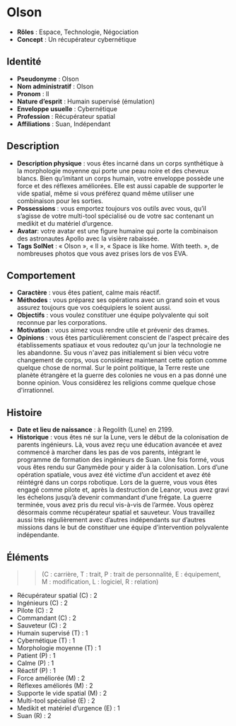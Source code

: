# Olson

* **Rôles** : Espace, Technologie, Négociation
* **Concept** : Un récupérateur cybernétique

## Identité

* **Pseudonyme** : Olson
* **Nom administratif** : Olson
* **Pronom** : Il
* **Nature d’esprit** : Humain supervisé (émulation)
* **Enveloppe usuelle** : Cybernétique
* **Profession** : Récupérateur spatial
* **Affiliations** : Suan, Indépendant

## Description

* **Description physique** : vous êtes incarné dans un corps synthétique à la morphologie moyenne qui porte une peau noire et des cheveux blancs. Bien qu’imitant un corps humain, votre enveloppe possède une force et des réflexes améliorées. Elle est aussi capable de supporter le vide spatial, même si vous préférez quand même utiliser une combinaison pour les sorties.
* **Possessions** : vous emportez toujours vos outils avec vous, qu’il s’agisse de votre multi-tool spécialisé ou de votre sac contenant un medikit et du matériel d’urgence.
* **Avatar**: votre avatar est une figure humaine qui porte la combinaison des astronautes Apollo avec la visière rabaissée.
* **Tags SolNet** : « Olson », « Il », « Space is like home. With teeth. », de nombreuses photos que vous avez prises lors de vos EVA.

## Comportement

* **Caractère** : vous êtes patient, calme mais réactif.
* **Méthodes** : vous préparez ses opérations avec un grand soin et vous assurez toujours que vos coéquipiers le soient aussi.
* **Objectifs** : vous voulez constituer une équipe polyvalente qui soit reconnue par les corporations.
* **Motivation** : vous aimez vous rendre utile et prévenir des drames.
* **Opinions** : vous êtes particulièrement conscient de l'aspect précaire des établissements spatiaux et vous redoutez qu'un jour la technologie ne les abandonne. Su vous n'avez pas initialement si bien vécu votre changement de corps, vous considèrez maintenant cette option comme quelque chose de normal. Sur le point politique, la Terre reste une planète étrangère et la guerre des colonies ne vous en a pas donné une bonne opinion. Vous considèrez les religions comme quelque chose d'irrationnel.

## Histoire

* **Date et lieu de naissance** : à Regolith (Lune) en 2199.
* **Historique** : vous êtes né sur la Lune, vers le début de la colonisation de parents ingénieurs. Là, vous avez reçu une éducation avancée et avez commencé à marcher dans les pas de vos parents, intégrant le programme de formation des ingénieurs de Suan. Une fois formé, vous vous êtes rendu sur Ganymède pour y aider à la colonisation. Lors d’une opération spatiale, vous avez été victime d’un accident et avez été réintégré dans un corps robotique. Lors de la guerre, vous vous êtes engagé comme pilote et, après la destruction de Leanor, vous avez gravi les échelons jusqu’à devenir commandant d’une frégate. La guerre terminée, vous avez pris du recul vis-à-vis de l’armée. Vous opèrez désormais comme récupérateur spatial et sauveteur. Vous travaillez aussi très régulièrement avec d’autres indépendants sur d’autres missions dans le but de constituer une équipe d’intervention polyvalente indépendante.

## Éléments

>> (C : carrière, T : trait, P : trait de personnalité, E : équipement, M : modification, L : logiciel, R : relation)

* Récupérateur spatial (C) : 2
* Ingénieurs (C) : 2
* Pilote (C) : 2
* Commandant (C) : 2
* Sauveteur (C) : 2
* Humain supervisé (T) : 1
* Cybernétique (T) : 1
* Morphologie moyenne (T) : 1
* Patient (P) : 1
* Calme (P) : 1
* Réactif (P) : 1
* Force améliorée (M) : 2
* Réflexes améliorés (M) : 2
* Supporte le vide spatial (M) : 2
* Multi-tool spécialisé (E) : 2
* Medikit et matériel d’urgence (E) : 1
* Suan (R) : 2
